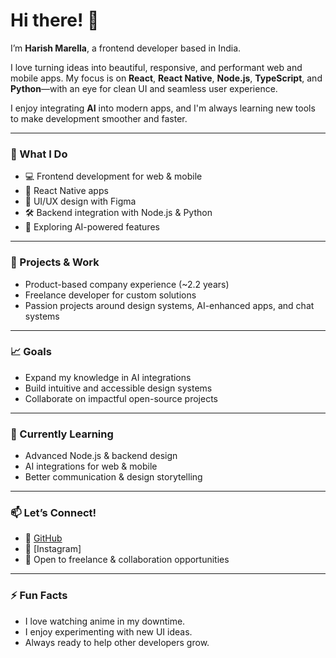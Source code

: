 # Hi there! 👋

I’m **Harish Marella**, a frontend developer based in India.

I love turning ideas into beautiful, responsive, and performant web and mobile apps. My focus is on **React**, **React Native**, **Node.js**, **TypeScript**, and **Python**—with an eye for clean UI and seamless user experience.

I enjoy integrating **AI** into modern apps, and I'm always learning new tools to make development smoother and faster.

---

### 🚀 What I Do
- 💻 Frontend development for web & mobile
- 📱 React Native apps
- 🧩 UI/UX design with Figma
- 🛠️ Backend integration with Node.js & Python
- 🤖 Exploring AI-powered features

---

### 📌 Projects & Work
- Product-based company experience (~2.2 years)
- Freelance developer for custom solutions
- Passion projects around design systems, AI-enhanced apps, and chat systems

---

### 📈 Goals
- Expand my knowledge in AI integrations
- Build intuitive and accessible design systems
- Collaborate on impactful open-source projects

---

### 🌱 Currently Learning
- Advanced Node.js & backend design
- AI integrations for web & mobile
- Better communication & design storytelling

---

### 📫 Let’s Connect!
- 💼 [GitHub](https://github.com/marellaharish) 
- 🎨 [Instagram]
- 💬 Open to freelance & collaboration opportunities

---

### ⚡ Fun Facts
- I love watching anime in my downtime.
- I enjoy experimenting with new UI ideas.
- Always ready to help other developers grow.


